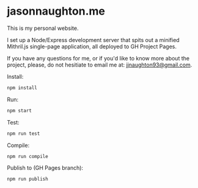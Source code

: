 jasonnaughton.me
================

This is my personal website.

I set up a Node/Express development server that spits out a minified Mithril.js single-page application, all deployed to GH Project Pages.

If you have any questions for me, or if you'd like to know more about the project, please, do not hesitiate to email me at: jjnaughton93@gmail.com.

Install:
```bash
npm install
```

Run:
```bash
npm start
```

Test:
```bash
npm run test
```

Compile:
```bash
npm run compile
```

Publish to (GH Pages branch):
```bash
npm run publish
```

